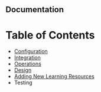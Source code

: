 Documentation
---

Table of Contents
=================

 * [Configuration](configuration.md)
 * [Integration](integration.md)
 * [Operations](operations.md)
 * [Design](design/index.md)
 * [Adding New Learning Resources](learning_resources.md)
 * Testing

